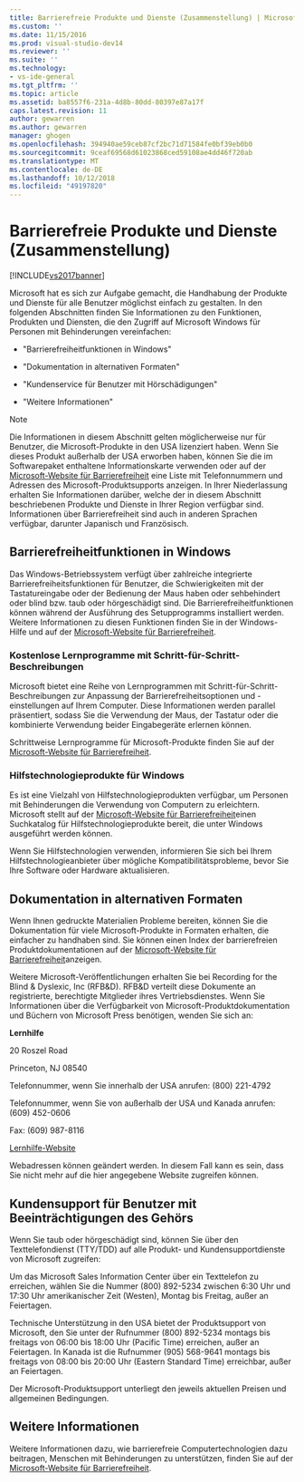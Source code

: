 ```yaml
---
title: Barrierefreie Produkte und Dienste (Zusammenstellung) | Microsoft-Dokumentation
ms.custom: ''
ms.date: 11/15/2016
ms.prod: visual-studio-dev14
ms.reviewer: ''
ms.suite: ''
ms.technology:
- vs-ide-general
ms.tgt_pltfrm: ''
ms.topic: article
ms.assetid: ba8557f6-231a-4d8b-80dd-80397e87a17f
caps.latest.revision: 11
author: gewarren
ms.author: gewarren
manager: ghogen
ms.openlocfilehash: 394940ae59ceb87cf2bc71d71584fe0bf39eb0b0
ms.sourcegitcommit: 9ceaf69568d61023868ced59108ae4dd46f720ab
ms.translationtype: MT
ms.contentlocale: de-DE
ms.lasthandoff: 10/12/2018
ms.locfileid: "49197820"
---
```

# <a name="accessibility-products-and-services-blend"></a>Barrierefreie Produkte und Dienste (Zusammenstellung)
[!INCLUDE[vs2017banner](../includes/vs2017banner.md)]

Microsoft hat es sich zur Aufgabe gemacht, die Handhabung der Produkte und Dienste für alle Benutzer möglichst einfach zu gestalten. In den folgenden Abschnitten finden Sie Informationen zu den Funktionen, Produkten und Diensten, die den Zugriff auf Microsoft Windows für Personen mit Behinderungen vereinfachen:  
  
-   "Barrierefreiheitfunktionen in Windows"  
  
-   "Dokumentation in alternativen Formaten"  
  
-   "Kundenservice für Benutzer mit Hörschädigungen"  
  
-   "Weitere Informationen"  
  
> [!NOTE]
>  Die Informationen in diesem Abschnitt gelten möglicherweise nur für Benutzer, die Microsoft-Produkte in den USA lizenziert haben. Wenn Sie dieses Produkt außerhalb der USA erworben haben, können Sie die im Softwarepaket enthaltene Informationskarte verwenden oder auf der [Microsoft-Website für Barrierefreiheit](http://go.microsoft.com/fwlink/?LinkID=75069) eine Liste mit Telefonnummern und Adressen des Microsoft-Produktsupports anzeigen. In Ihrer Niederlassung erhalten Sie Informationen darüber, welche der in diesem Abschnitt beschriebenen Produkte und Dienste in Ihrer Region verfügbar sind. Informationen über Barrierefreiheit sind auch in anderen Sprachen verfügbar, darunter Japanisch und Französisch.  
  
## <a name="accessibility-features-of-windows"></a>Barrierefreiheitfunktionen in Windows  
 Das Windows-Betriebssystem verfügt über zahlreiche integrierte Barrierefreiheitsfunktionen für Benutzer, die Schwierigkeiten mit der Tastatureingabe oder der Bedienung der Maus haben oder sehbehindert oder blind bzw. taub oder hörgeschädigt sind. Die Barrierefreiheitfunktionen können während der Ausführung des Setupprogramms installiert werden. Weitere Informationen zu diesen Funktionen finden Sie in der Windows-Hilfe und auf der [Microsoft-Website für Barrierefreiheit](http://go.microsoft.com/fwlink/?LinkID=75069).  
  
### <a name="free-step-by-step-tutorials"></a>Kostenlose Lernprogramme mit Schritt-für-Schritt-Beschreibungen  
 Microsoft bietet eine Reihe von Lernprogrammen mit Schritt-für-Schritt-Beschreibungen zur Anpassung der Barrierefreiheitsoptionen und -einstellungen auf Ihrem Computer. Diese Informationen werden parallel präsentiert, sodass Sie die Verwendung der Maus, der Tastatur oder die kombinierte Verwendung beider Eingabegeräte erlernen können.  
  
 Schrittweise Lernprogramme für Microsoft-Produkte finden Sie auf der [Microsoft-Website für Barrierefreiheit](http://go.microsoft.com/fwlink/?LinkID=75069).  
  
### <a name="assistive-technology-products-for-windows"></a>Hilfstechnologieprodukte für Windows  
 Es ist eine Vielzahl von Hilfstechnologieprodukten verfügbar, um Personen mit Behinderungen die Verwendung von Computern zu erleichtern. Microsoft stellt auf der [Microsoft-Website für Barrierefreiheit](http://go.microsoft.com/fwlink/?LinkID=75069)einen Suchkatalog für Hilfstechnologieprodukte bereit, die unter Windows ausgeführt werden können.  
  
 Wenn Sie Hilfstechnologien verwenden, informieren Sie sich bei Ihrem Hilfstechnologieanbieter über mögliche Kompatibilitätsprobleme, bevor Sie Ihre Software oder Hardware aktualisieren.  
  
## <a name="documentation-in-alternative-formats"></a>Dokumentation in alternativen Formaten  
 Wenn Ihnen gedruckte Materialien Probleme bereiten, können Sie die Dokumentation für viele Microsoft-Produkte in Formaten erhalten, die einfacher zu handhaben sind. Sie können einen Index der barrierefreien Produktdokumentationen auf der [Microsoft-Website für Barrierefreiheit](http://go.microsoft.com/fwlink/?LinkID=75069)anzeigen.  
  
 Weitere Microsoft-Veröffentlichungen erhalten Sie bei Recording for the Blind & Dyslexic, Inc (RFB&D). RFB&D verteilt diese Dokumente an registrierte, berechtigte Mitglieder ihres Vertriebsdienstes. Wenn Sie Informationen über die Verfügbarkeit von Microsoft-Produktdokumentation und Büchern von Microsoft Press benötigen, wenden Sie sich an:  
  
 **Lernhilfe**  
  
 20 Roszel Road  
  
 Princeton, NJ 08540  
  
 Telefonnummer, wenn Sie innerhalb der USA anrufen: (800) 221-4792  
  
 Telefonnummer, wenn Sie von außerhalb der USA und Kanada anrufen: (609) 452-0606  
  
 Fax: (609) 987-8116  
  
 [Lernhilfe-Website](http://go.microsoft.com/fwlink/?LinkId=111110)  
  
 Webadressen können geändert werden. In diesem Fall kann es sein, dass Sie nicht mehr auf die hier angegebene Website zugreifen können.  
  
## <a name="customer-service-for-people-with-hearing-impairments"></a>Kundensupport für Benutzer mit Beeinträchtigungen des Gehörs  
 Wenn Sie taub oder hörgeschädigt sind, können Sie über den Texttelefondienst (TTY/TDD) auf alle Produkt- und Kundensupportdienste von Microsoft zugreifen:  
  
 Um das Microsoft Sales Information Center über ein Texttelefon zu erreichen, wählen Sie die Nummer (800) 892-5234 zwischen 6:30 Uhr und 17:30 Uhr amerikanischer Zeit (Westen), Montag bis Freitag, außer an Feiertagen.  
  
 Technische Unterstützung in den USA bietet der Produktsupport von Microsoft, den Sie unter der Rufnummer (800) 892-5234 montags bis freitags von 06:00 bis 18:00 Uhr (Pacific Time) erreichen, außer an Feiertagen. In Kanada ist die Rufnummer (905) 568-9641 montags bis freitags von 08:00 bis 20:00 Uhr (Eastern Standard Time) erreichbar, außer an Feiertagen.  
  
 Der Microsoft-Produktsupport unterliegt den jeweils aktuellen Preisen und allgemeinen Bedingungen.  
  
## <a name="for-more-information"></a>Weitere Informationen  
 Weitere Informationen dazu, wie barrierefreie Computertechnologien dazu beitragen, Menschen mit Behinderungen zu unterstützen, finden Sie auf der [Microsoft-Website für Barrierefreiheit](http://go.microsoft.com/fwlink/?LinkID=75069).



